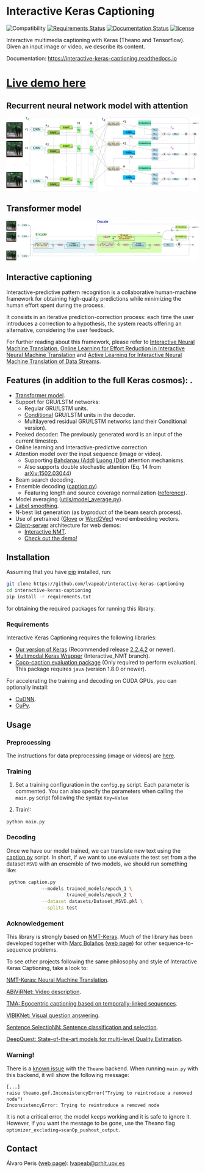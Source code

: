 # Interactive Keras Captioning

 ![Compatibility](https://img.shields.io/badge/Python-3.7-blue.svg) [![Requirements Status](https://requires.io/github/lvapeab/interactive-keras-captioning/requirements.svg?branch=master)](https://requires.io/github/lvapeab/interactive-keras-captioning/requirements/?branch=master) [![Documentation Status](https://readthedocs.org/projects/interactive-keras-captioning/badge/?version=latest)](https://interactive-keras-captioning.readthedocs.io/en/latest/?badge=latest)  [![license](https://img.shields.io/github/license/mashape/apistatus.svg)]()

Interactive multimedia captioning with Keras (Theano and Tensorflow). Given an input image or video, we describe its content.
 
Documentation: https://interactive-keras-captioning.readthedocs.io 
 
# [Live demo here](http://casmacat.prhlt.upv.es/interactive-seq2seq)


## Recurrent neural network model with attention
![alt text](docs/rnn_model.png "RNN")

## Transformer model
![alt text](docs/transformer_model.png "Transformer")

## Interactive captioning

Interactive-predictive pattern recognition is a collaborative human-machine framework for obtaining high-quality predictions while minimizing the human effort spent during the process.

It consists in an iterative prediction-correction process: each time the user introduces a correction to a hypothesis, the system reacts offering an alternative, considering the user feedback. 

For further reading about this framework, please refer to [Interactive Neural Machine Translation](http://www.sciencedirect.com/science/article/pii/S0885230816301000), [Online Learning for Effort Reduction in Interactive Neural Machine Translation](https://arxiv.org/abs/1802.03594) and [Active Learning for Interactive Neural Machine Translation of Data Streams](https://arxiv.org/abs/1807.11243).
 
 
## Features (in addition to the full Keras cosmos): .

 * [Transformer model](https://arxiv.org/abs/1706.03762).
 * Support for GRU/LSTM networks:
   - Regular GRU/LSTM units.
   - [Conditional](https://arxiv.org/abs/1703.04357) GRU/LSTM units in the decoder.   
   - Multilayered residual GRU/LSTM networks (and their Conditional version).
 * Peeked decoder: The previously generated word is an input of the current timestep.
 * Online learning and Interactive-predictive correction.
 * Attention model over the input sequence (image or video).
   - Supporting [Bahdanau (Add)](https://arxiv.org/abs/1409.0473) [Luong (Dot)](https://arxiv.org/abs/1508.04025) attention mechanisms.
   - Also supports double stochastic attention (Eq. 14 from [arXiv:1502.03044](https://arxiv.org/pdf/1502.03044.pdf))
 * Beam search decoding.
 * Ensemble decoding ([caption.py](https://github.com/lvapeab/nmt-keras/blob/master/sample_ensemble.py)).
   - Featuring length and source coverage normalization ([reference](https://arxiv.org/abs/1609.08144)).
 * Model averaging ([utils/model_average.py](https://github.com/lvapeab/nmt-keras/blob/master/utils/average_models.py)).
 * [Label smoothing](https://arxiv.org/abs/1512.00567).  
 * N-best list generation (as byproduct of the beam search process).
 * Use of pretrained ([Glove](http://nlp.stanford.edu/projects/glove/) or [Word2Vec](https://code.google.com/archive/p/word2vec/)) word embedding vectors.
 * [Client-server](https://github.com/lvapeab/nmt-keras/tree/master/demo-web) architecture for web demos:
    - [Interactive NMT](https://github.com/lvapeab/nmt-keras/tree/interactive_NMT).
    - [Check out the demo!](http://casmacat.prhlt.upv.es/inmt)
    
    
## Installation

Assuming that you have [pip](https://en.wikipedia.org/wiki/Pip_(package_manager)) installed, run:
  
  ```bash
  git clone https://github.com/lvapeab/interactive-keras-captioning
  cd interactive-keras-captioning
  pip install -r requirements.txt
  ```
 
 for obtaining the required packages for running this library.
 

### Requirements

Interactive Keras Captioning requires the following libraries:

 - [Our version of Keras](https://github.com/MarcBS/keras) (Recommended release [2.2.4.2](https://github.com/MarcBS/keras/tree/2.2.4.2) or newer).
 - [Multimodal Keras Wrapper](https://github.com/lvapeab/multimodal_keras_wrapper/tree/Interactive_NMT) (Interactive_NMT branch).
 - [Coco-caption evaluation package](https://github.com/lvapeab/coco-caption/tree/master/pycocoevalcap/) (Only required to perform evaluation). This package requires `java` (version 1.8.0 or newer).


For accelerating the training and decoding on CUDA GPUs, you can optionally install:

 - [CuDNN](https://developer.nvidia.com/cudnn).
 - [CuPy](https://github.com/cupy/cupy).


## Usage

### Preprocessing
 The instructions for data preprocessing (image or videos) are [here](https://github.com/lvapeab/interactive-keras-captioning/tree/master/preprocessing).


### Training
 1) Set a training configuration in the `config.py` script. Each parameter is commented. You can also specify the parameters when calling the `main.py` script following the syntax `Key=Value`

 2) Train!:

  ``
 python main.py
 ``


### Decoding
 Once we have our model trained, we can translate new text using the [caption.py](https://github.com/lvapeab/interactive-keras-captioning/blob/master/caption.py) script.
In short, if we want to use evaluate the test set from a the dataset `MSVD` with an ensemble of two models, we should run something like:
 ```bash
  python caption.py 
              --models trained_models/epoch_1 \ 
                       trained_models/epoch_2 \
              --dataset datasets/Dataset_MSVD.pkl \
              --splits test
  ```
 

### Acknowledgement


This library is strongly based on [NMT-Keras](https://github.com/lvapeab/nmt-keras). Much of the library has been developed together with [Marc Bolaños](https://github.com/MarcBS) ([web page](http://www.ub.edu/cvub/marcbolanos/)) for other sequence-to-sequence problems. 

To see other projects following the same philosophy and style of Interactive Keras Captioning, take a look to:

[NMT-Keras: Neural Machine Translation](https://github.com/lvapeab/nmt-keras).

[ABiViRNet: Video description](https://github.com/lvapeab/ABiViRNet).

[TMA: Egocentric captioning based on temporally-linked sequences](https://github.com/MarcBS/TMA).

[VIBIKNet: Visual question answering](https://github.com/MarcBS/VIBIKNet).

[Sentence SelectioNN: Sentence classification and selection](https://github.com/lvapeab/sentence-selectioNN).

[DeepQuest: State-of-the-art models for multi-level Quality Estimation](https://github.com/sheffieldnlp/deepQuest).


### Warning!

There is a [known issue](https://github.com/Theano/Theano/issues/5994) with the `Theano` backend. When running `main.py` with this backend, it will show the following message:

```
[...]
raise theano.gof.InconsistencyError("Trying to reintroduce a removed node")
InconsistencyError: Trying to reintroduce a removed node
```

It is not a critical error, the model keeps working and it is safe to ignore it. However, if you want the message to be gone, use the Theano flag `optimizer_excluding=scanOp_pushout_output`.



## Contact

Álvaro Peris ([web page](http://lvapeab.github.io/)): lvapeab@prhlt.upv.es 

